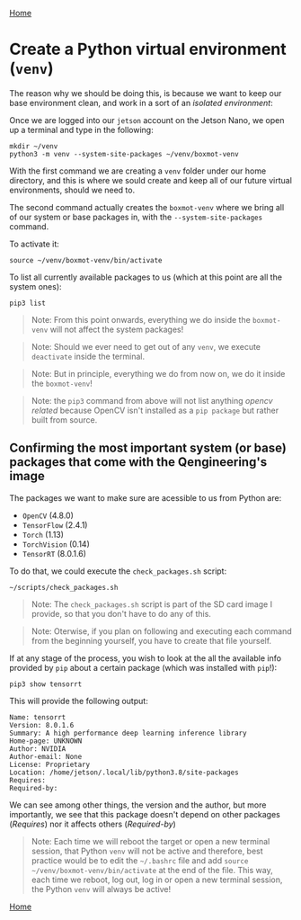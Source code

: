 [Home](README.md)

# Create a Python virtual environment (`venv`)

The reason why we should be doing this, is because we want to keep our base environment clean, and work
in a sort of an *isolated environment*:

Once we are logged into our `jetson` account on the Jetson Nano, we open up a terminal and type in the
following:

```shell
mkdir ~/venv
python3 -m venv --system-site-packages ~/venv/boxmot-venv
```

With the first command we are creating a `venv` folder under our home directory, and this is where we
sould create and keep all of our future virtual environments, should we need to.

The second command actually creates the `boxmot-venv` where we bring all of our system or base packages
in, with the `--system-site-packages` command.

To activate it:

```shell
source ~/venv/boxmot-venv/bin/activate
```

To list all currently available packages to us (which at this point are all the system ones):

```shell
pip3 list
```

> Note: From this point onwards, everything we do inside the `boxmot-venv` will not affect the system packages!

> Note: Should we ever need to get out of any `venv`, we execute `deactivate` inside the terminal.

> Note: But in principle, everything we do from now on, we do it inside the `boxmot-venv`!

> Note: the `pip3` command from above will not list anything *opencv related* because OpenCV isn't installed as a
  `pip package` but rather built from source.

## Confirming the most important system (or base) packages that come with the Qengineering's image

The packages we want to make sure are acessible to us from Python are:

- `OpenCV` (4.8.0)
- `TensorFlow` (2.4.1)
- `Torch` (1.13)
- `TorchVision` (0.14)
- `TensorRT` (8.0.1.6)

To do that, we could execute the `check_packages.sh` script:

```shell
~/scripts/check_packages.sh
```

> Note: The `check_packages.sh` script is part of the SD card image I provide, so that you don't have to
  do any of this.

> Note: Oterwise, if you plan on following and executing each command from the beginning yourself, you
  have to create that file yourself.

If at any stage of the process, you wish to look at the all the available info provided by `pip` about a
certain package (which was installed with `pip`!):

```shell
pip3 show tensorrt
```

This will provide the following output:

```
Name: tensorrt
Version: 8.0.1.6
Summary: A high performance deep learning inference library
Home-page: UNKNOWN
Author: NVIDIA
Author-email: None
License: Proprietary
Location: /home/jetson/.local/lib/python3.8/site-packages
Requires:
Required-by:
```

We can see among other things, the version and the author, but more importantly, we see that this package
doesn't depend on other packages (*Requires*) nor it affects others (*Required-by*)

> Note: Each time we will reboot the target or open a new terminal session, that Python `venv` will not be active
  and therefore, best practice would be to edit the `~/.bashrc` file and add `source ~/venv/boxmot-venv/bin/activate`
  at the end of the file. This way, each time we reboot, log out, log in or open a new terminal session, the
  Python `venv` will always be active! 

[Home](README.md)